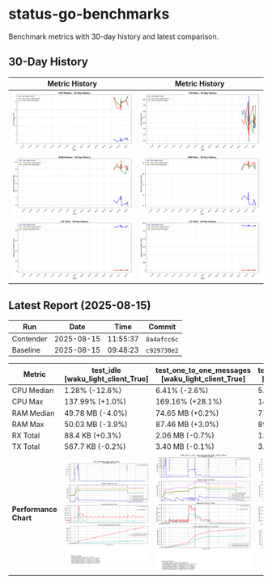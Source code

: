 # status-go-benchmarks

Benchmark metrics with 30-day history and latest comparison.

## 30-Day History

| Metric History                                         | Metric History                                     |
|--------------------------------------------------------|----------------------------------------------------|
| ![cpu_median_history.png](docs/cpu_median_history.png) | ![cpu_max_history.png](docs/cpu_max_history.png)   |
| ![ram_median_history.png](docs/ram_median_history.png) | ![ram_max_history.png](docs/ram_max_history.png)   |
| ![rx_total_history.png](docs/rx_total_history.png)     | ![tx_total_history.png](docs/tx_total_history.png) |

## Latest Report (2025-08-15)

| Run       | Date       | Time     | Commit      |
|-----------|------------|----------|-------------|
| Contender | 2025-08-15 | 11:55:37 | `8a4afcc6c` |
| Baseline  | 2025-08-15 | 09:48:23 | `c929730e2` |

| Metric                | test_idle<br>[waku_light_client_True]                                                                                            | test_one_to_one_messages<br>[waku_light_client_True]                                                                                                           | test_one_to_one_messages<br>[waku_light_client_False]                                                                                                            |
|-----------------------|----------------------------------------------------------------------------------------------------------------------------------|----------------------------------------------------------------------------------------------------------------------------------------------------------------|------------------------------------------------------------------------------------------------------------------------------------------------------------------|
| CPU Median            | 1.28% (-12.6%)                                                                                                                   | 6.41% (-2.6%)                                                                                                                                                  | 5.54% (-5.1%)                                                                                                                                                    |
| CPU Max               | 137.99% (+1.0%)                                                                                                                  | 169.16% (+28.1%)                                                                                                                                               | 147.44% (-1.8%)                                                                                                                                                  |
| RAM Median            | 49.78 MB (-4.0%)                                                                                                                 | 74.65 MB (+0.2%)                                                                                                                                               | 77.36 MB (+3.1%)                                                                                                                                                 |
| RAM Max               | 50.03 MB (-3.9%)                                                                                                                 | 87.46 MB (+3.0%)                                                                                                                                               | 89.13 MB (-0.9%)                                                                                                                                                 |
| RX Total              | 88.4 KB (+0.3%)                                                                                                                  | 2.06 MB (-0.7%)                                                                                                                                                | 1.99 MB (-1.5%)                                                                                                                                                  |
| TX Total              | 567.7 KB (-0.2%)                                                                                                                 | 3.40 MB (-0.1%)                                                                                                                                                | 3.78 MB (+0.2%)                                                                                                                                                  |
| **Performance Chart** | ![test_idle[waku_light_client_True]](benchmarks/20250815T115537_8a4afcc6c/test_idle[waku_light_client_True]-20250815-114830.png) | ![test_one_to_one_messages[waku_light_client_True]](benchmarks/20250815T115537_8a4afcc6c/test_one_to_one_messages[waku_light_client_True]-20250815-115457.png) | ![test_one_to_one_messages[waku_light_client_False]](benchmarks/20250815T115537_8a4afcc6c/test_one_to_one_messages[waku_light_client_False]-20250815-115140.png) |
